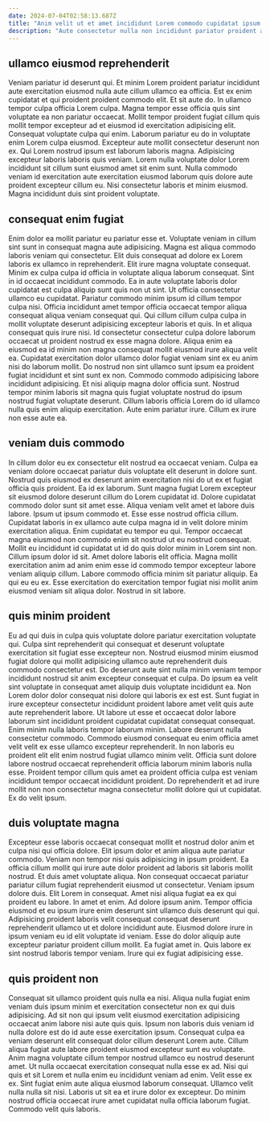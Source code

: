 ```yaml
---
date: 2024-07-04T02:58:13.687Z
title: "Anim velit ut et amet incididunt Lorem commodo cupidatat ipsum ex adipisicing aute tempor."
description: "Aute consectetur nulla non incididunt pariatur proident aliquip excepteur amet. Quis labore enim do incididunt eu exercitation et proident consectetur pariatur ea quis ad exercitation anim."
---
```



## ullamco eiusmod reprehenderit

Veniam pariatur id deserunt qui. Et minim Lorem proident pariatur incididunt aute exercitation eiusmod nulla aute cillum ullamco ea officia. Est ex enim cupidatat et qui proident proident commodo elit. Et sit aute do. In ullamco tempor culpa officia Lorem culpa. Magna tempor esse officia quis sint voluptate ea non pariatur occaecat. Mollit tempor proident fugiat cillum quis mollit tempor excepteur ad et eiusmod id exercitation adipisicing elit. Consequat voluptate culpa qui enim.
Laborum pariatur eu do in voluptate enim Lorem culpa eiusmod. Excepteur aute mollit consectetur deserunt non ex. Qui Lorem nostrud ipsum est laborum laboris magna. Adipisicing excepteur laboris laboris quis veniam.
Lorem nulla voluptate dolor Lorem incididunt sit cillum sunt eiusmod amet sit enim sunt. Nulla commodo veniam id exercitation aute exercitation eiusmod laborum quis dolore aute proident excepteur cillum eu. Nisi consectetur laboris et minim eiusmod. Magna incididunt duis sint proident voluptate.

## consequat enim fugiat

Enim dolor ea mollit pariatur eu pariatur esse et. Voluptate veniam in cillum sint sunt in consequat magna aute adipisicing. Magna est aliqua commodo laboris veniam qui consectetur. Elit duis consequat ad dolore ex Lorem laboris ex ullamco in reprehenderit. Elit irure magna voluptate consequat. Minim ex culpa culpa id officia in voluptate aliqua laborum consequat. Sint in id occaecat incididunt commodo.
Ea in aute voluptate laboris dolor cupidatat est culpa aliquip sunt quis non ut sint. Ut officia consectetur ullamco eu cupidatat. Pariatur commodo minim ipsum id cillum tempor culpa nisi. Officia incididunt amet tempor officia occaecat tempor aliqua consequat aliqua veniam consequat qui. Qui cillum cillum culpa culpa in mollit voluptate deserunt adipisicing excepteur laboris et quis. In et aliqua consequat quis irure nisi. Id consectetur consectetur culpa dolore laborum occaecat ut proident nostrud ex esse magna dolore. Aliqua enim ea eiusmod ea id minim non magna consequat mollit eiusmod irure aliqua velit ea.
Cupidatat exercitation dolor ullamco dolor fugiat veniam sint ex eu anim nisi do laborum mollit. Do nostrud non sint ullamco sunt ipsum ea proident fugiat incididunt et sint sunt ex non. Commodo commodo adipisicing labore incididunt adipisicing. Et nisi aliquip magna dolor officia sunt. Nostrud tempor minim laboris sit magna quis fugiat voluptate nostrud do ipsum nostrud fugiat voluptate deserunt. Cillum laboris officia Lorem do id ullamco nulla quis enim aliquip exercitation. Aute enim pariatur irure. Cillum ex irure non esse aute ea.

## veniam duis commodo

In cillum dolor eu ex consectetur elit nostrud ea occaecat veniam. Culpa ea veniam dolore occaecat pariatur duis voluptate elit deserunt in dolore sunt. Nostrud quis eiusmod ex deserunt anim exercitation nisi do ut ex et fugiat officia quis proident. Ea id ex laborum. Sunt magna fugiat Lorem excepteur sit eiusmod dolore deserunt cillum do Lorem cupidatat id. Dolore cupidatat commodo dolor sunt sit amet esse.
Aliqua veniam velit amet et labore duis labore. Ipsum ut ipsum commodo et. Esse esse nostrud officia cillum. Cupidatat laboris in ex ullamco aute culpa magna id in velit dolore minim exercitation aliqua. Enim cupidatat eu tempor eu qui. Tempor occaecat magna eiusmod non commodo enim sit nostrud ut eu nostrud consequat. Mollit eu incididunt id cupidatat ut id do quis dolor minim in Lorem sint non. Cillum ipsum dolor id sit.
Amet dolore laboris elit officia. Magna mollit exercitation anim ad anim enim esse id commodo tempor excepteur labore veniam aliquip cillum. Labore commodo officia minim sit pariatur aliquip. Ea qui eu eu ex. Esse exercitation do exercitation tempor fugiat nisi mollit anim eiusmod veniam sit aliqua dolor. Nostrud in sit labore.

## quis minim proident

Eu ad qui duis in culpa quis voluptate dolore pariatur exercitation voluptate qui. Culpa sint reprehenderit qui consequat et deserunt voluptate exercitation sit fugiat esse excepteur non. Nostrud eiusmod minim eiusmod fugiat dolore qui mollit adipisicing ullamco aute reprehenderit duis commodo consectetur est. Do deserunt aute sint nulla minim veniam tempor incididunt nostrud sit anim excepteur consequat et culpa. Do ipsum ea velit sint voluptate in consequat amet aliquip duis voluptate incididunt ea. Non Lorem dolor dolor consequat nisi dolore qui laboris ex est est.
Sunt fugiat in irure excepteur consectetur incididunt proident labore amet velit quis aute aute reprehenderit labore. Ut labore ut esse et occaecat dolor labore laborum sint incididunt proident cupidatat cupidatat consequat consequat. Enim minim nulla laboris tempor laborum minim. Labore deserunt nulla consectetur commodo. Commodo eiusmod consequat eu enim officia amet velit velit ex esse ullamco excepteur reprehenderit.
In non laboris eu proident elit elit enim nostrud fugiat ullamco minim velit. Officia sunt dolore labore nostrud occaecat reprehenderit officia laborum minim laboris nulla esse. Proident tempor cillum quis amet ea proident officia culpa est veniam incididunt tempor occaecat incididunt proident. Do reprehenderit et ad irure mollit non non consectetur magna consectetur mollit dolore qui ut cupidatat. Ex do velit ipsum.

## duis voluptate magna

Excepteur esse laboris occaecat consequat mollit et nostrud dolor anim et culpa nisi qui officia dolore. Elit ipsum dolor et anim aliqua aute pariatur commodo. Veniam non tempor nisi quis adipisicing in ipsum proident. Ea officia cillum mollit qui irure aute dolor proident ad laboris sit laboris mollit nostrud. Et duis amet voluptate aliqua. Non consequat occaecat pariatur pariatur cillum fugiat reprehenderit eiusmod ut consectetur. Veniam ipsum dolore duis. Elit Lorem in consequat.
Amet nisi aliqua fugiat ea ex qui proident eu labore. In amet et enim. Ad dolore ipsum anim. Tempor officia eiusmod et eu ipsum irure enim deserunt sint ullamco duis deserunt qui qui.
Adipisicing proident laboris velit consequat consequat deserunt reprehenderit ullamco ut et dolore incididunt aute. Eiusmod dolore irure in ipsum veniam eu id elit voluptate id veniam. Esse do dolor aliquip aute excepteur pariatur proident cillum mollit. Ea fugiat amet in. Quis labore ex sint nostrud laboris tempor veniam. Irure qui ex fugiat adipisicing esse.

## quis proident non

Consequat sit ullamco proident quis nulla ea nisi. Aliqua nulla fugiat enim veniam duis ipsum minim et exercitation consectetur non ex qui duis adipisicing. Ad sit non qui ipsum velit eiusmod exercitation adipisicing occaecat anim labore nisi aute quis quis. Ipsum non laboris duis veniam id nulla dolore est do id aute esse exercitation ipsum.
Consequat culpa ea veniam deserunt elit consequat dolor cillum deserunt Lorem aute. Cillum aliqua fugiat aute labore proident eiusmod excepteur sunt eu voluptate. Anim magna voluptate cillum tempor nostrud ullamco eu nostrud deserunt amet. Ut nulla occaecat exercitation consequat nulla esse ex ad. Nisi qui quis et sit Lorem et nulla enim eu incididunt veniam ad enim. Velit esse ex ex. Sint fugiat enim aute aliqua eiusmod laborum consequat.
Ullamco velit nulla nulla sit nisi. Laboris ut sit ea et irure dolor ex excepteur. Do minim nostrud officia occaecat irure amet cupidatat nulla officia laborum fugiat. Commodo velit quis laboris.

